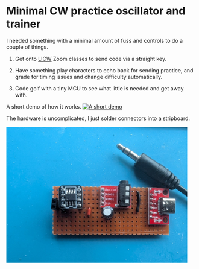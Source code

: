 # Minimal CW practice oscillator and trainer

I needed something with a minimal amount of fuss and controls to do a
couple of things.

1. Get onto [LICW](https://longislandcwclub.org/) Zoom classes to send
   code via a straight key.

1. Have something play characters to echo back for sending practice,
   and grade for timing issues and change difficulty automatically.

1. Code golf with a tiny MCU to see what little is needed and get away with.


A short demo of how it works.
[![A short demo](https://img.youtube.com/vi/G2NQOf4uZJ0/0.jpg)](https://youtu.be/G2NQOf4uZJ0)

The hardware is uncomplicated, I just solder connectors into a stripboard.

<img src="docs/stripboard.jpg" width="480">
